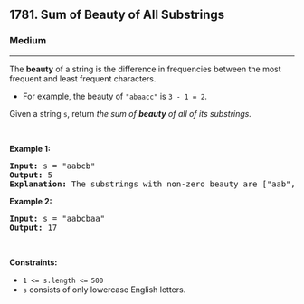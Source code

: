 <h2>1781. Sum of Beauty of All Substrings</h2><h3>Medium</h3><hr><div><p>The <strong>beauty</strong> of a string is the difference in frequencies between the most frequent and least frequent characters.</p>

<ul>
	<li>For example, the beauty of <code>"abaacc"</code> is <code>3 - 1 = 2</code>.</li>
</ul>

<p>Given a string <code>s</code>, return <em>the sum of <strong>beauty</strong> of all of its substrings.</em></p>

<p>&nbsp;</p>
<p><strong>Example 1:</strong></p>

<pre><strong>Input:</strong> s = "aabcb"
<strong>Output:</strong> 5
<strong>Explanation: </strong>The substrings with non-zero beauty are ["aab","aabc","aabcb","abcb","bcb"], each with beauty equal to 1.</pre>

<p><strong>Example 2:</strong></p>

<pre><strong>Input:</strong> s = "aabcbaa"
<strong>Output:</strong> 17
</pre>

<p>&nbsp;</p>
<p><strong>Constraints:</strong></p>

<ul>
	<li><code>1 &lt;= s.length &lt;=<sup> </sup>500</code></li>
	<li><code>s</code> consists of only lowercase English letters.</li>
</ul>
</div>